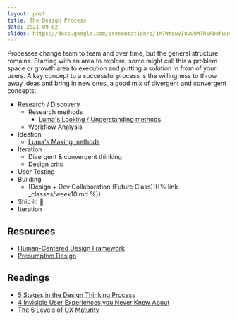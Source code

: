 ```yaml
---
layout: post
title: The Design Process
date: 2021-09-02
slides: https://docs.google.com/presentation/d/1M7WtswvI8vUOMThsFDohuUnMCue76MhrdCW-VieWcNw/edit?usp=sharing
---
```


Processes change team to team and over time, but the general structure remains. Starting with an area to explore, some might call this a problem space or growth area to execution and putting a solution in from of your users. A key concept to a successful process is the willingness to throw away ideas and bring in new ones, a good mix of divergent and convergent concepts.

* Research / Discovery
  * Research methods
    * [Luma's Looking / Understanding methods](https://www.luma-institute.com/about-luma/luma-system-explore-methods/)
  * Workflow Analysis
* Ideation
  * [Luma's Making methods](https://www.luma-institute.com/about-luma/luma-system-explore-methods/)
* Iteration
  * Divergent & convergent thinking
  * Design crits
* User Testing
* Building
  * [Design + Dev Collaboration (Future Class)]({% link _classes/week10.md %})
* Ship it! 🚢
* Iteration

<!-- 
* divergent and convergent concepts
  * (Double diamond)
* Problem Space

* https://twitter.com/kareem_carr/status/1411772304531595264?s=21 Teaching user workflow scenario

Team makeup, org structure, large/small
* UX maturity -->

## Resources
* [Human-Centered Design Framework](https://www.designkit.org)
* [Presumptive Design](https://www.presumptivedesign.com)

## Readings
* [5 Stages in the Design Thinking Process](https://www.interaction-design.org/literature/article/5-stages-in-the-design-thinking-process)
* [4 Invisible User Experiences you Never Knew About](https://medium.com/@mizko/4-invisible-user-experiences-you-d13cc9c3c7ab)
* [The 6 Levels of UX Maturity](https://www.nngroup.com/articles/ux-maturity-model/)